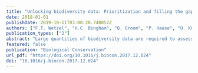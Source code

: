 ```yaml
---
title: "Unlocking biodiversity data: Prioritization and filling the gaps in biodiversity observation data in europe"
date: 2018-01-01
publishDate: 2019-10-11T03:00:20.748052Z
authors: ["F.T. Wetzel", "H.C. Bingham", "Q. Groom", "P. Haase", "U. Kõljalg", "M. Kuhlmann", "C.S. Martin", "L. Penev", "T. Robertson", "H. Saarenmaa", "D.S. Schmeller", "S. Stoll", "J. D. Tonkin", "C.L. Häuser"]
publication_types: ["2"]
abstract: "Large quantities of biodiversity data are required to assess the current status of species, to identify drivers of population and distributional change, and to predict changes to biodiversity under future scenarios. Nevertheless, currently-available data are often not well-suited to these purposes. To highlight existing gaps, we assess the availability of species observation data in Europe, their geographic and temporal range, and their quality. We do so by reviewing the most relevant sources for European biodiversity observation data, and identifying important barriers to filling gaps. We suggest strategies, tools and frameworks to continue to fill these gaps, in addition to producing data suitable for generating Essential Biodiversity Variables (EBVs). Our review of data sources shows that only around a third of data-providers provide unrestricted data access. Particularly large geographic gaps exist in Eastern European countries and many datasets are not suitable for generating EBVs due to the absence of long-term data. We highlight examples built on recent experiences from large data integrators, publishers and networks that help to efficiently improve data availability, adopt open science principles and close existing data gaps. Future strategies must urgently consider the needs of relevant data stakeholders, particularly science- and policy-related needs, and provide incentives for data-providers. Hence, sustainable, long-term infrastructures and a European biodiversity network are needed to provide such efficient workflows, incentives for data-provision and tools."
featured: false
publication: "Biological Conservation"
url_pdf: "https://doi.org/10.1016/j.biocon.2017.12.024"
doi: "10.1016/j.biocon.2017.12.024"
---
```


